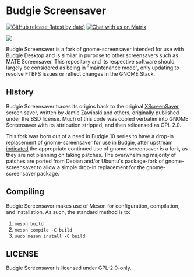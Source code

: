 # Budgie Screensaver

[![GitHub release (latest by date)](https://img.shields.io/github/v/release/BuddiesOfBudgie/budgie-screensaver)](https://github.com/BuddiesOfBudgie/budgie-screensaver/releases)
[![Chat with us on Matrix](https://img.shields.io/badge/chat-on%20Matrix-%230098D4)](https://matrix.to/#/#buddies-of-budgie:matrix.org)

[![](https://opencollective.com/buddies-of-budgie/tiers/backer.svg?avatarHeight=96)](https://opencollective.com/buddies-of-budgie)

Budgie Screensaver is a fork of gnome-screensaver intended for use with Budgie Desktop and is similar in purpose to other screensavers such as MATE Screensaver. This repository and its respective software should largely be considered as being in "maintenance mode", only updating to resolve FTBFS issues or reflect changes in the GNOME Stack.

## History

Budgie Screensaver traces its origins back to the original [XScreenSaver](https://www.jwz.org/xscreensaver/) screen saver, written by Jamie Zawinski and others, originally published under the BSD license. Much of this code was copied verbatim into GNOME Screensaver with its attribution stripped, and then relicensed as GPL 2.0.

This fork was born out of a need in Budgie 10 series to have a drop-in replacement of gnome-screensaver for use in Budgie, after upstream [indicated](https://mail.gnome.org/archives/desktop-devel-list/2016-July/msg00030.html) the appropriate continued use of gnome-screensaver is a fork, as they are not planning on taking patches. The overwhelming majority of patches are ported from Debian and/or Ubuntu's package-fork of gnome-screensaver to allow a simple drop-in replacement for the gnome-screensaver package.

## Compiling

Budgie Screensaver makes use of Meson for configuration, compilation, and installation. As such, the standard method is to:

1. `meson build`
2. `meson compile -C build`
3. `sudo meson install -C build`

## LICENSE

Budgie Screensaver is licensed under GPL-2.0-only.
